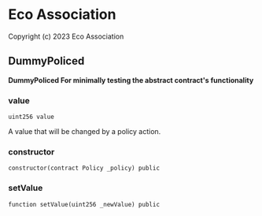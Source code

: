 # Eco Association

Copyright (c) 2023 Eco Association

## DummyPoliced

**DummyPoliced
For minimally testing the abstract contract's functionality**

### value

  ```solidity
  uint256 value
  ```

A value that will be changed by a policy action.

### constructor

  ```solidity
  constructor(contract Policy _policy) public
  ```

### setValue

  ```solidity
  function setValue(uint256 _newValue) public
  ```

